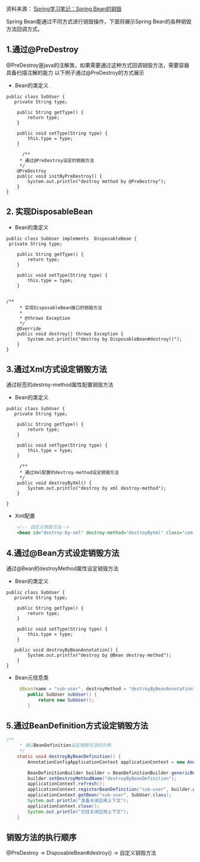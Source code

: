 资料来源：
[Spring学习笔记：Spring Bean的销毁](https://www.jianshu.com/p/6f2cbbbc8781)

Spring Bean能通过不同方式进行销毁操作，下面将展示Spring Bean的各种销毁方法回调方式。

## 1.通过@PreDestroy

@PreDestroy是java的注解类，如果需要通过这种方式回调销毁方法，需要容器具备扫描注解的能力
 以下例子通过@PreDestroy的方式展示

- Bean的类定义

```tsx
public class SubUser {
   private String type;

    public String getType() {
        return type;
    }

    public void setType(String type) {
        this.type = type;
    }

      /**
     * 通过@PreDestroy设定的销毁方法
     */
    @PreDestroy
    public void initByPreDestroy() {
        System.out.println("destroy method by @PreDestroy");
    }
}
```

## 2. 实现DisposableBean

- Bean的类定义



```tsx
public class SubUser implements  DisposableBean {
 private String type;

    public String getType() {
        return type;
    }

    public void setType(String type) {
        this.type = type;
    }


/**
     * 实现DisposableBean接口的销毁方法
     *
     * @throws Exception
     */
    @Override
    public void destroy() throws Exception {
        System.out.println("destroy by DisposableBean#destroy()");
    }
}
```

## 3.通过Xml方式设定销毁方法

通过<bean>标签的destroy-method属性配置销毁方法

- Bean的类定义



```tsx
public class SubUser {
   private String type;

    public String getType() {
        return type;
    }

    public void setType(String type) {
        this.type = type;
    }

     /**
     * 通过Xml配置的destroy-method设定销毁方法
     */
    public void destroyByXml() {
        System.out.println("destroy by xml destroy-method");
    }

}
```

- Xml配置



```xml
    <!-- 自定义销毁方法-->
    <bean id="destroy-by-xml" destroy-method="destroyByXml" class="com.kgyam.domain.SubUser"></bean>
```

## 4.通过@Bean方式设定销毁方法

通过@Bean的destroyMethod属性设定销毁方法

- Bean的类定义



```tsx
public class SubUser {
   private String type;

    public String getType() {
        return type;
    }

    public void setType(String type) {
        this.type = type;
    }

   public void destroyByBeanAnnotation() {
        System.out.println("destroy by @Bean destroy-method");
    }
}
```

- Bean元信息类



```java
     @Bean(name = "sub-user", destroyMethod = "destroyByBeanAnnotation")
        public SubUser subUser() {
            return new SubUser();
        }
```

## 5.通过BeanDefinition方式设定销毁方法



```java
/**
     * 通过BeanDefinition设定销毁方法的示例
     */
    static void destroyByBeanDefinition() {
        AnnotationConfigApplicationContext applicationContext = new AnnotationConfigApplicationContext();

        BeanDefinitionBuilder builder = BeanDefinitionBuilder.genericBeanDefinition(SubUser.class);
        builder.setDestroyMethodName("destroyByBeanDefinition");
        applicationContext.refresh();
        applicationContext.registerBeanDefinition("sub-user", builder.getBeanDefinition());
        applicationContext.getBean("sub-user", SubUser.class);
        System.out.println("准备关闭应用上下文");
        applicationContext.close();
        System.out.println("已经关闭应用上下文");
    }
```

##  销毁方法的执行顺序

@PreDestroy -> DisposableBean#destroy() -> 自定义销毁方法

